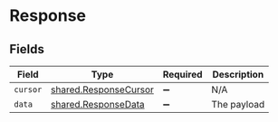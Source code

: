 # Response


## Fields

| Field                                                                 | Type                                                                  | Required                                                              | Description                                                           |
| --------------------------------------------------------------------- | --------------------------------------------------------------------- | --------------------------------------------------------------------- | --------------------------------------------------------------------- |
| `cursor`                                                              | [shared.ResponseCursor](../../../sdk/models/shared/responsecursor.md) | :heavy_minus_sign:                                                    | N/A                                                                   |
| `data`                                                                | [shared.ResponseData](../../../sdk/models/shared/responsedata.md)     | :heavy_minus_sign:                                                    | The payload                                                           |